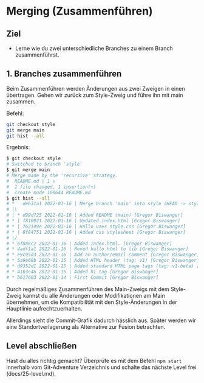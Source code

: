 # Merging (Zusammenführen)
## Ziel
- Lerne wie du zwei unterschiedliche Branches zu einem Branch zusammenführst.

## 1. Branches zusammenführen
Beim Zusammenführen werden Änderungen aus zwei Zweigen in einen übertragen. Gehen wir zurück zum Style-Zweig und führe ihn mit main zusammen.

Befehl:  
```bash
git checkout style
git merge main
git hist --all
```

Ergebnis:  
```bash
$ git checkout style
# Switched to branch 'style'
$ git merge main
# Merge made by the 'recursive' strategy.
#  README.md | 1 +
#  1 file changed, 1 insertion(+)
#  create mode 100644 README.md
$ git hist --all
# *   deb31a1 2022-01-16 | Merge branch 'main' into style (HEAD -> style) [Gregor Biswanger]
# |\
# | * d99d725 2022-01-16 | Added README (main) [Gregor Biswanger]
# * | f810921 2022-01-16 | Updated index.html [Gregor Biswanger]
# * | 762149e 2022-01-16 | Hallo uses style.css [Gregor Biswanger]
# * | 8f84751 2022-01-16 | Added css stylesheet [Gregor Biswanger]
# |/
# * 6f888c2 2022-01-16 | Added index.html. [Gregor Biswanger]
# * 4adf1a1 2022-01-16 | Moved hallo.html to lib [Gregor Biswanger]
# * e9c95d3 2022-01-16 | Add an author/email comment [Gregor Biswanger]
# * 5a9e60b 2022-01-15 | Added HTML header (tag: v1) [Gregor Biswanger]
# * d9352d1 2022-01-15 | Added standard HTML page tags (tag: v1-beta) [Gregor Biswanger]
# * 41b3c46 2022-01-15 | Added h1 tag [Gregor Biswanger]
# * b617603 2022-01-14 | First Commit [Gregor Biswanger]
```

Durch regelmäßiges Zusammenführen des Main-Zweigs mit dem Style-Zweig kannst du alle Änderungen oder Modifikationen am Main übernehmen, um die Kompatibilität mit den Style-Änderungen in der Hauptlinie aufrechtzuerhalten.

Allerdings sieht die Commit-Grafik dadurch hässlich aus. Später werden wir eine Standortverlagerung als Alternative zur Fusion betrachten.

## Level abschließen
Hast du alles richtig gemacht? Überprüfe es mit dem Befehl `npm start` innerhalb vom Git-Adventure Verzeichnis und schalte das nächste Level frei (docs/25-level.md).